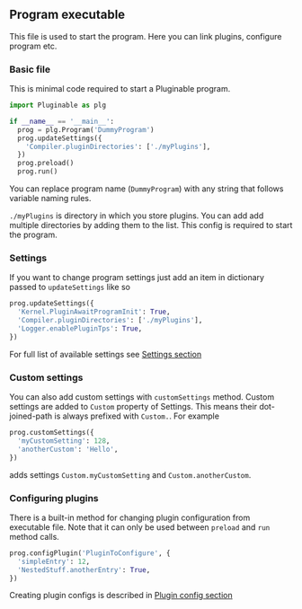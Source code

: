 ## Program executable
This file is used to start the program.
Here you can link plugins, configure program etc.

### Basic file
This is minimal code required to start a Pluginable program.
```python
import Pluginable as plg

if __name__ == '__main__':
  prog = plg.Program('DummyProgram')
  prog.updateSettings({
    'Compiler.pluginDirectories': ['./myPlugins'],
  })
  prog.preload()
  prog.run()
```
You can replace program name (`DummyProgram`) with any string that follows variable naming rules.

`./myPlugins` is directory in which you store plugins.
You can add add multiple directories by adding them to the list.
This config is required to start the program.

### Settings
If you want to change program settings just add an item in dictionary passed to `updateSettings`
like so
```python
prog.updateSettings({
  'Kernel.PluginAwaitProgramInit': True,
  'Compiler.pluginDirectories': ['./myPlugins'],
  'Logger.enablePluginTps': True,
})

```
For full list of available settings see [Settings section](Settings.md)

### Custom settings
You can also add custom settings with `customSettings` method.
Custom settings are added to `Custom` property of Settings.
This means their dot-joined-path is always prefixed with `Custom.`.
For example
```python
prog.customSettings({
  'myCustomSetting': 128,
  'anotherCustom': 'Hello',
})
```
adds settings `Custom.myCustomSetting` and `Custom.anotherCustom`.

### Configuring plugins
There is a built-in method for changing plugin configuration from executable file.
Note that it can only be used between `preload` and `run` method calls.

```python
prog.configPlugin('PluginToConfigure', {
  'simpleEntry': 12,
  'NestedStuff.anotherEntry': True,
})

```
Creating plugin configs is described in [Plugin config section](PluginConfig.md)
